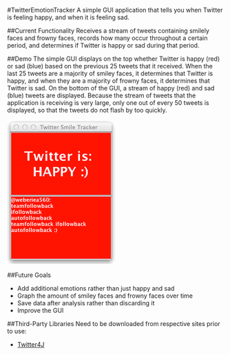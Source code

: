 #TwitterEmotionTracker
A simple GUI application that tells you when Twitter is feeling happy, and when it is feeling sad.

##Current Functionality
Receives a stream of tweets containing smilely faces and frowny faces, records how many occur throughout a certain period, and determines if Twitter is happy or sad during that period.

##Demo
The simple GUI displays on the top whether Twitter is happy (red) or sad (blue) based on the previous 25 tweets that it received.  When the last 25 tweets are a majority of smiley faces, it determines that Twitter is happy, and when they are a majority of frowny faces, it determines that Twitter is sad.  On the bottom of the GUI, a stream of happy (red) and sad (blue) tweets are displayed.  Because the stream of tweets that the application is receiving is very large, only one out of every 50 tweets is displayed, so that the tweets do not flash by too quickly.

![TwitterSmileTracker](https://raw.githubusercontent.com/thomasdclark/TwitterSmileTracker/master/resources/TwitterSmileTracker.gif)

##Future Goals
* Add additional emotions rather than just happy and sad
* Graph the amount of smiley faces and frowny faces over time
* Save data after analysis rather than discarding it
* Improve the GUI

##Third-Party Libraries
Need to be downloaded from respective sites prior to use:
* [Twitter4J](http://twitter4j.org)
